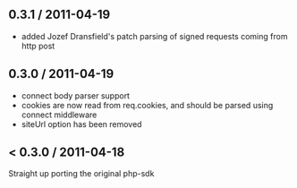 0.3.1 / 2011-04-19
------------------

* added Jozef Dransfield's patch parsing of signed requests coming from http post

0.3.0 / 2011-04-19
------------------

* connect body parser support
* cookies are now read from req.cookies, and should be parsed using connect middleware
* siteUrl option has been removed

< 0.3.0 / 2011-04-18
--------------------

Straight up porting the original php-sdk
